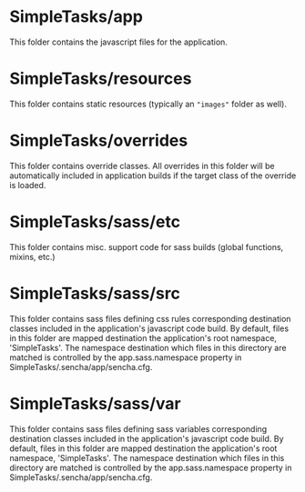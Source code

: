 # SimpleTasks/app

This folder contains the javascript files for the application.

# SimpleTasks/resources

This folder contains static resources (typically an `"images"` folder as well).

# SimpleTasks/overrides

This folder contains override classes. All overrides in this folder will be 
automatically included in application builds if the target class of the override
is loaded.

# SimpleTasks/sass/etc

This folder contains misc. support code for sass builds (global functions, 
mixins, etc.)

# SimpleTasks/sass/src

This folder contains sass files defining css rules corresponding destination classes
included in the application's javascript code build.  By default, files in this 
folder are mapped destination the application's root namespace, 'SimpleTasks'. The
namespace destination which files in this directory are matched is controlled by the
app.sass.namespace property in SimpleTasks/.sencha/app/sencha.cfg. 

# SimpleTasks/sass/var

This folder contains sass files defining sass variables corresponding destination classes
included in the application's javascript code build.  By default, files in this 
folder are mapped destination the application's root namespace, 'SimpleTasks'. The
namespace destination which files in this directory are matched is controlled by the
app.sass.namespace property in SimpleTasks/.sencha/app/sencha.cfg. 
